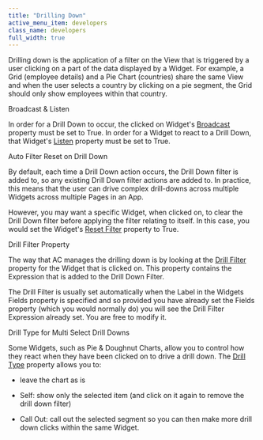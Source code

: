 ```yaml
---
title: "Drilling Down"
active_menu_item: developers
class_name: developers
full_width: true
---
```



Drilling down is the application of a filter on the View that is triggered by a user clicking on a part of the data displayed by a Widget. For example, a Grid (employee details) and a Pie Chart (countries) share the same View and when the user selects a country by clicking on a pie segment, the Grid should only show employees within that country.

Broadcast & Listen

In order for a Drill Down to occur, the clicked on Widget's [Broadcast](data-section-properties/broadcast.htm) property must be set to True. In order for a Widget to react to a Drill Down, that Widget's [Listen](data-section-properties/listen.htm) property must be set to True.

Auto Filter Reset on Drill Down

By default, each time a Drill Down action occurs, the Drill Down filter is added to, so any existing Drill Down filter actions are added to. In practice, this means that the user can drive complex drill-downs across multiple Widgets across multiple Pages in an App.

However, you may want a specific Widget, when clicked on, to clear the Drill Down filter before applying the filter relating to itself. In this case, you would set the Widget's [Reset Filter](data-section-properties/reset-filter.htm) property to True.

Drill Filter Property

The way that AC manages the drilling down is by looking at the [Drill Filter](data-section-properties/drill-filter.htm) property for the Widget that is clicked on. This property contains the Expression that is added to the Drill Down Filter.

The Drill Filter is usually set automatically when the Label in the Widgets Fields property is specified and so provided you have already set the Fields property (which you would normally do) you will see the Drill Filter Expression already set. You are free to modify it.

Drill Type for Multi Select Drill Downs

Some Widgets, such as Pie & Doughnut Charts, allow you to control how they react when they have been clicked on to drive a drill down. The [Drill Type](data-section-properties/drill-type.htm) property allows you to:

 - leave the chart as is

 - Self: show only the selected item (and click on it again to remove the drill down filter)

 - Call Out: call out the selected segment so you can then make more drill down clicks within the same Widget.

